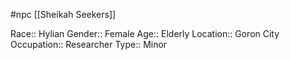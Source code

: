 #npc [[Sheikah Seekers]]

Race:: Hylian
Gender:: Female
Age:: Elderly
Location:: Goron City
Occupation:: Researcher
Type:: Minor
